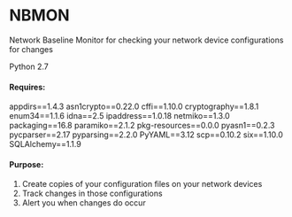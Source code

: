 NBMON
=====

Network Baseline Monitor for checking your network device configurations for changes

Python 2.7

#### Requires: 

appdirs==1.4.3
asn1crypto==0.22.0
cffi==1.10.0
cryptography==1.8.1
enum34==1.1.6
idna==2.5
ipaddress==1.0.18
netmiko==1.3.0
packaging==16.8
paramiko==2.1.2
pkg-resources==0.0.0
pyasn1==0.2.3
pycparser==2.17
pyparsing==2.2.0
PyYAML==3.12
scp==0.10.2
six==1.10.0
SQLAlchemy==1.1.9

#### Purpose:
1. Create copies of your configuration files on your network devices
1. Track changes in those configurations
1. Alert you when changes do occur


